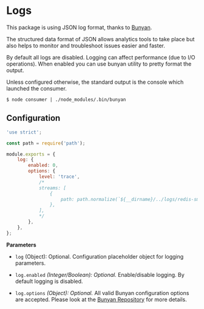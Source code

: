 # Logs

This package is using JSON log format, thanks to [Bunyan](https://github.com/trentm/node-bunyan).

The structured data format of JSON allows analytics tools to take place but also helps to monitor and troubleshoot
issues easier and faster.

By default all logs are disabled. Logging can affect performance (due to I/O operations). When enabled you can
use bunyan utility to pretty format the output.

Unless configured otherwise, the standard output is the console which launched the consumer.

```text
$ node consumer | ./node_modules/.bin/bunyan
```

## Configuration

```javascript
'use strict';

const path = require('path');

module.exports = {
    log: {
        enabled: 0,
        options: {
            level: 'trace',
            /*
            streams: [
                {
                    path: path.normalize(`${__dirname}/../logs/redis-smq.log`)
                },
            ],
            */
        },
    },
};
```

**Parameters**

- `log` (Object): Optional. Configuration placeholder object for logging parameters.

- `log.enabled` *(Integer/Boolean): Optional.* Enable/disable logging. By default logging is disabled.

- `log.options` *(Object): Optional.* All valid Bunyan configuration options are accepted. Please look at the
  [Bunyan Repository](https://github.com/trentm/node-bunyan) for more details.